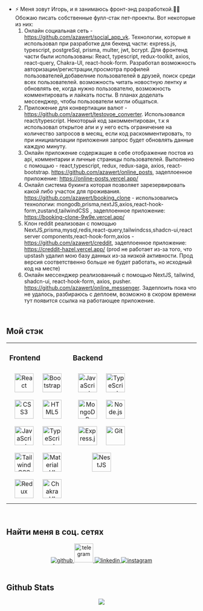 - ⚡ Меня зовут Игорь, и я занимаюсь фронт-энд разработкой.👨‍💻
     Обожаю писать собственные фулл-стак пет-проекты. Вот некоторые из них:
     1) Онлайн социальная сеть - https://github.com/azawert/social_app_vk. Технологии, которые я использовал при разработке для бекенд части: express.js, typescript, postgreSql, prisma, multer, jwt, bcrypt.           Для фронтенд части были использованы: React, typescript, redux-toolkit, axios, react-query, Chakra-UI, react-hook-form.
          Разработал возможность авторизации/регистрации,просмотра профилей пользователей,добавелние пользователей в друзей, поиск среди всех пользователей. возможность читать новостную лентку и обновлять ее,           когда нужно пользователю, возможность комментировать и лайкать посты. В планах доделать мессенджер, чтобы пользователи могли общаться.
     2) Приложение для конвертиации валют - https://github.com/azawert/testovoe_converter. Использовался react/typescript. Некоторый код закомментирован, т.к я использовал открытое апи и у него есть ограничение на количество запросов в месяц, если код раскомментировать, то при инициализации приложения запрос будет обновлять данные каждую минуту.
     3) Онлайн приложение содержащие в себе отображение постов из api, комментарии и личные страницы пользователей. Выполнено с помощью - react,typescript, redux, redux-saga, axios, react-bootstrap.
         https://github.com/azawert/online_posts, задеплоенное приложение: https://online-posts.vercel.app/
     4) Онлайл система букинга которая позволяет зарезервировать какой либо участок для проживания. https://github.com/azawert/booking_clone - использовались технологии: mongodb,prisma,nextJS,axios,react-hook-form,zustand,tailwindCSS , задеплоенное приложение: https://booking-clone-9w9e.vercel.app/
     5) Клон reddit реализован с помощью NextJS,prisma,mysql,redis,react-query,tailwindcss,shadcn-ui,react server components,react-hook-form,axios - https://github.com/azawert/creddit, задеплоенное приложение: https://creddit-hazel.vercel.app/ (prod не работает из-за того, что upstash удалил мою базу данных из-за низкой активности. Прод версия соответственно больше не будет работать, но исходный код на месте)
     6) Онлайн мессенджер реализованный с помощью NextJS, tailwind, shadcn-ui, react-hook-form, axios, pusher. https://github.com/azawert/online_messenger. Задеплоить пока что не удалось, разбираюсь с деплоем, возможно в скором времени тут появится ссылка на работающее приложение.

<br/>  

## Мой стэк 
<table><tr><td valign="top" width="33%">



### Frontend  
<div align="center">  
<a href="https://reactjs.org/" target="_blank"><img style="margin: 10px" src="https://profilinator.rishav.dev/skills-assets/react-original-wordmark.svg" alt="React" height="50" /></a>  
<a href="https://getbootstrap.com/docs/3.4/javascript/" target="_blank"><img style="margin: 10px" src="https://profilinator.rishav.dev/skills-assets/bootstrap-plain.svg" alt="Bootstrap" height="50" /></a>  
<a href="https://www.w3schools.com/css/" target="_blank"><img style="margin: 10px" src="https://profilinator.rishav.dev/skills-assets/css3-original-wordmark.svg" alt="CSS3" height="50" /></a>  
<a href="https://en.wikipedia.org/wiki/HTML5" target="_blank"><img style="margin: 10px" src="https://profilinator.rishav.dev/skills-assets/html5-original-wordmark.svg" alt="HTML5" height="50" /></a>  
<a href="https://www.javascript.com/" target="_blank"><img style="margin: 10px" src="https://profilinator.rishav.dev/skills-assets/javascript-original.svg" alt="JavaScript" height="50" /></a>  
<a href="https://www.typescriptlang.org/" target="_blank"><img style="margin: 10px" src="https://profilinator.rishav.dev/skills-assets/typescript-original.svg" alt="TypeScript" height="50" /></a>  
<a href="https://www.tailwindcss.com/" target="_blank"><img style="margin: 10px" src="https://profilinator.rishav.dev/skills-assets/tailwindcss.svg" alt="Tailwind CSS" height="50" /></a>  
<a href="https://mui.com/" target="_blank"><img style="margin: 10px" src="https://profilinator.rishav.dev/skills-assets/mui.png" alt="Material UI" height="50" /></a>  
<a href="https://redux.js.org/" target="_blank"><img style="margin: 10px" src="https://profilinator.rishav.dev/skills-assets/redux-original.svg" alt="Redux" height="50" /></a>  
<a href="https://chakra-ui.com/" target="_blank"><img style="margin: 10px" src="https://profilinator.rishav.dev/skills-assets/chakraui.png" alt="Chakra UI" height="50" /></a>  
</div>

</td><td valign="top" width="33%">



### Backend  
<div align="center">  
<a href="https://www.javascript.com/" target="_blank"><img style="margin: 10px" src="https://profilinator.rishav.dev/skills-assets/javascript-original.svg" alt="JavaScript" height="50" /></a>  
<a href="https://www.typescriptlang.org/" target="_blank"><img style="margin: 10px" src="https://profilinator.rishav.dev/skills-assets/typescript-original.svg" alt="TypeScript" height="50" /></a>  
<a href="https://www.mongodb.com/" target="_blank"><img style="margin: 10px" src="https://profilinator.rishav.dev/skills-assets/mongodb-original-wordmark.svg" alt="MongoDB" height="50" /></a>  
<a href="https://nodejs.org/" target="_blank"><img style="margin: 10px" src="https://profilinator.rishav.dev/skills-assets/nodejs-original-wordmark.svg" alt="Node.js" height="50" /></a>  
<a href="https://expressjs.com/" target="_blank"><img style="margin: 10px" src="https://profilinator.rishav.dev/skills-assets/express-original-wordmark.svg" alt="Express.js" height="50" /></a>  
<a href="https://github.com/" target="_blank"><img style="margin: 10px" src="https://profilinator.rishav.dev/skills-assets/git-scm-icon.svg" alt="Git" height="50" /></a>  
<a href="https://nestjs.com/" target="_blank"><img style="margin: 10px" src="https://profilinator.rishav.dev/skills-assets/nestjs.svg" alt="NestJS" height="50" /></a>  
</div>

</td><td valign="top" width="33%">



</td></tr></table>  

<br/>  


## Найти меня в соц. сетях
<div align="center">
<a href="https://github.com/azawert" target="_blank">
<img src=https://img.shields.io/badge/github-%2324292e.svg?&style=for-the-badge&logo=github&logoColor=white alt=github style="margin-bottom: 5px;" />
</a>

<a href="https://t.me/azawert1337" target="_blank">
  <img src=https://upload.wikimedia.org/wikipedia/commons/thumb/8/82/Telegram_logo.svg/2048px-Telegram_logo.svg alt=telegram style="margin-bottom: 5px;width: 50px" />
</a>
<a href="https://www.linkedin.com/in/igor-badurkin-395353253/" target="_blank">
<img src=https://img.shields.io/badge/linkedin-%231E77B5.svg?&style=for-the-badge&logo=linkedin&logoColor=white alt=linkedin style="margin-bottom: 5px;" />
</a>
<a href="https://instagram.com/azawerthegamer" target="_blank">
<img src=https://img.shields.io/badge/instagram-%23000000.svg?&style=for-the-badge&logo=instagram&logoColor=white alt=instagram style="margin-bottom: 5px;" />
</a>  
</div>  
  

<br/>  


## Github Stats  
<div align="center"><img src="https://github-readme-stats.vercel.app/api/top-langs/?username=azawert&layout=pie" align="center" /></div>  

<br/>  


